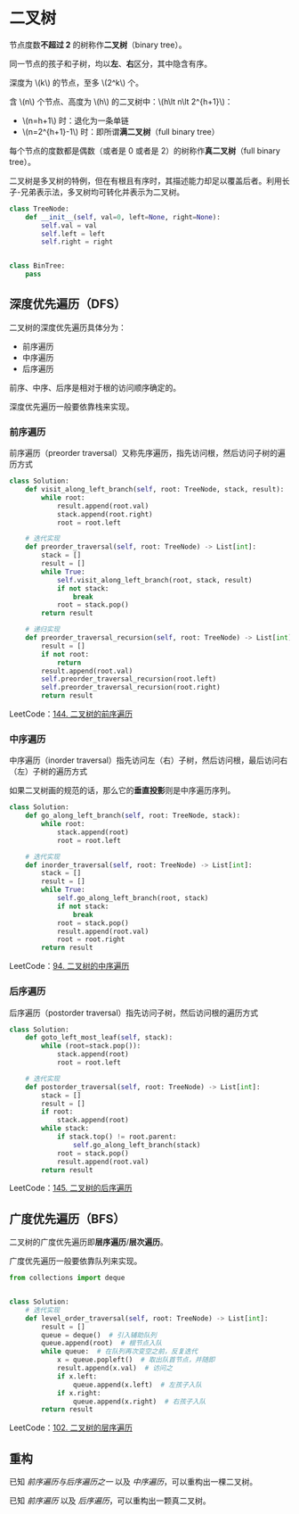 # 二叉树

节点度数**不超过 2** 的树称作**二叉树**（binary tree）。

同一节点的孩子和子树，均以**左**、**右**区分，其中隐含有序。

深度为 \\(k\\) 的节点，至多 \\(2^k\\) 个。

含 \\(n\\) 个节点、高度为 \\(h\\) 的二叉树中：\\(h\lt n\lt 2^{h+1}\\)：

- \\(n=h+1\\) 时：退化为一条单链
- \\(n=2^{h+1}-1\\) 时：即所谓**满二叉树**（full binary tree）

每个节点的度数都是偶数（或者是 0 或者是 2）的树称作**真二叉树**（full binary tree）。

二叉树是多叉树的特例，但在有根且有序时，其描述能力却足以覆盖后者。利用长子-兄弟表示法，多叉树均可转化并表示为二叉树。

```python
class TreeNode:
    def __init__(self, val=0, left=None, right=None):
        self.val = val
        self.left = left
        self.right = right


class BinTree:
    pass
```

## 深度优先遍历（DFS）

二叉树的深度优先遍历具体分为：

- 前序遍历
- 中序遍历
- 后序遍历

前序、中序、后序是相对于根的访问顺序确定的。

深度优先遍历一般要依靠栈来实现。

### 前序遍历

前序遍历（preorder traversal）又称先序遍历，指先访问根，然后访问子树的遍历方式

```python
class Solution:
    def visit_along_left_branch(self, root: TreeNode, stack, result):
        while root:
            result.append(root.val)
            stack.append(root.right)
            root = root.left

    # 迭代实现
    def preorder_traversal(self, root: TreeNode) -> List[int]:
        stack = []
        result = []
        while True:
            self.visit_along_left_branch(root, stack, result)
            if not stack:
                break
            root = stack.pop()
        return result

    # 递归实现
    def preorder_traversal_recursion(self, root: TreeNode) -> List[int]:
        result = []
        if not root:
            return
        result.append(root.val)
        self.preorder_traversal_recursion(root.left)
        self.preorder_traversal_recursion(root.right)
        return result
```

LeetCode：[144. 二叉树的前序遍历](https://leetcode-cn.com/problems/binary-tree-preorder-traversal/)

### 中序遍历

中序遍历（inorder traversal）指先访问左（右）子树，然后访问根，最后访问右（左）子树的遍历方式

如果二叉树画的规范的话，那么它的**垂直投影**则是中序遍历序列。

```python
class Solution:
    def go_along_left_branch(self, root: TreeNode, stack):
        while root:
            stack.append(root)
            root = root.left

    # 迭代实现
    def inorder_traversal(self, root: TreeNode) -> List[int]:
        stack = []
        result = []
        while True:
            self.go_along_left_branch(root, stack)
            if not stack:
                break
            root = stack.pop()
            result.append(root.val)
            root = root.right
        return result
```

LeetCode：[94. 二叉树的中序遍历](https://leetcode-cn.com/problems/binary-tree-inorder-traversal/)

### 后序遍历

后序遍历（postorder traversal）指先访问子树，然后访问根的遍历方式

```python
class Solution:
    def goto_left_most_leaf(self, stack):
        while (root=stack.pop()):
            stack.append(root)
            root = root.left

    # 迭代实现
    def postorder_traversal(self, root: TreeNode) -> List[int]:
        stack = []
        result = []
        if root:
            stack.append(root)
        while stack:
            if stack.top() != root.parent:
                self.go_along_left_branch(stack)
            root = stack.pop()
            result.append(root.val)
        return result
```

LeetCode：[145. 二叉树的后序遍历](https://leetcode-cn.com/problems/binary-tree-postorder-traversal/)

## 广度优先遍历（BFS）

二叉树的广度优先遍历即**层序遍历**/**层次遍历**。

广度优先遍历一般要依靠队列来实现。

```python
from collections import deque


class Solution:
    # 迭代实现
    def level_order_traversal(self, root: TreeNode) -> List[int]:
        result = []
        queue = deque()  # 引入辅助队列
        queue.append(root)  # 根节点入队
        while queue:  # 在队列再次变空之前，反复迭代
            x = queue.popleft()  # 取出队首节点，并随即
            result.append(x.val)  # 访问之
            if x.left:
                queue.append(x.left)  # 左孩子入队
            if x.right:
                queue.append(x.right)  # 右孩子入队
        return result
```

LeetCode：[102. 二叉树的层序遍历](https://leetcode-cn.com/problems/binary-tree-level-order-traversal/)

## 重构

已知 *前序遍历与后序遍历之一* 以及 *中序遍历*，可以重构出一棵二叉树。

已知 *前序遍历* 以及 *后序遍历*，可以重构出一颗真二叉树。
